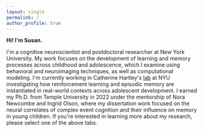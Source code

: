 ```yaml
---
layout: single
permalink: /
author_profile: true
---
```

**Hi! I'm Susan.**

I'm a cognitive neuroscientist and postdoctoral researcher at New York University. My work focuses on the development of learning and memory processes across childhood and adolescence, which I examine using behavioral and neuroimaging techniques, as well as computational modeling. I'm currently working in Catherine Hartley's <a href="https://www.hartleylab.org/">lab</a> at NYU investigating how reinforcement learning and episodic memory are instantiated in real-world contexts across adolescent development. I earned my Ph.D. from Temple University in 2022 under the mentorship of Nora Newcombe and Ingrid Olson, where my dissertation work focused on the neural correlates of complex event cognition and their influence on memory in young children. If you're interested in learning more about my research, please select one of the above tabs.